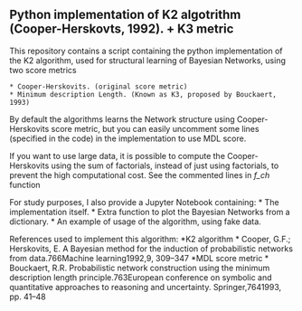 ## Python implementation of K2 algotrithm (Cooper-Herskovts, 1992). + K3 metric

This repository contains a script containing the python implementation of the K2 algorithm, used for structural learning of Bayesian Networks, using two score metrics 

	* Cooper-Herskovits. (original score metric)
	* Minimum description Length. (Known as K3, proposed by Bouckaert, 1993)
	
By default the algorithms learns the Network structure using Cooper-Herskovits score metric, but you can easily uncomment some lines (specified in the code) in the implementation to use MDL score. 

If you want to use large data, it is possible to compute the Cooper-Herskovits using the sum of factorials, instead of just using factorials, to prevent the high computational cost. See the commented lines in *f_ch* function 

For study purposes, I also provide a Jupyter Notebook containing: 
	* The implementation itself. 
	* Extra function to plot the Bayesian Networks from a dictionary. 
	* An example of usage of the algorithm, using fake data. 

References used to implement this algorithm: 
	*K2 algorithm 
		* Cooper, G.F.; Herskovits, E. A Bayesian method for the induction of probabilistic networks from data.766Machine learning1992,9, 309–347 
	*MDL score metric 
		* Bouckaert, R.R. Probabilistic network construction using the minimum description length principle.763European conference on symbolic and quantitative approaches to reasoning and uncertainty. Springer,7641993, pp. 41–48
	


